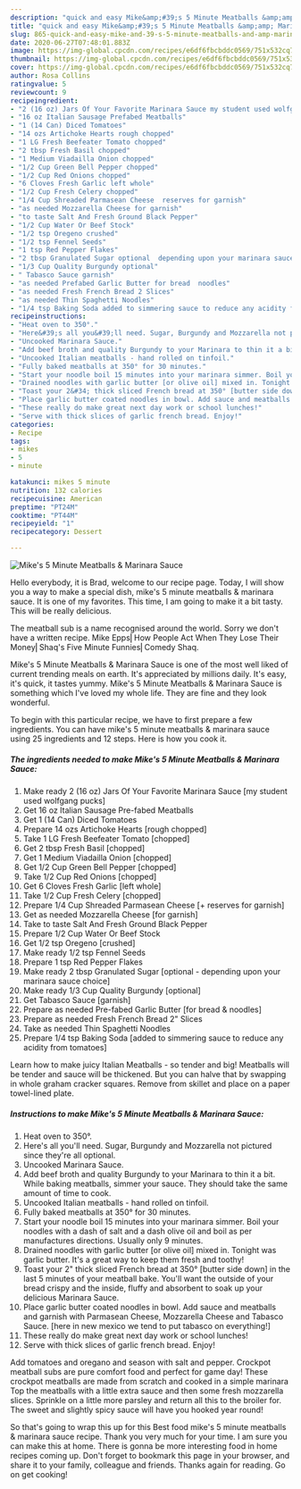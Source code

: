 ```yaml
---
description: "quick and easy Mike&amp;#39;s 5 Minute Meatballs &amp;amp; Marinara Sauce | how long to cook Mike&amp;#39;s 5 Minute Meatballs &amp;amp; Marinara Sauce"
title: "quick and easy Mike&amp;#39;s 5 Minute Meatballs &amp;amp; Marinara Sauce | how long to cook Mike&amp;#39;s 5 Minute Meatballs &amp;amp; Marinara Sauce"
slug: 865-quick-and-easy-mike-and-39-s-5-minute-meatballs-and-amp-marinara-sauce-how-long-to-cook-mike-and-39-s-5-minute-meatballs-and-amp-marinara-sauce
date: 2020-06-27T07:48:01.883Z
image: https://img-global.cpcdn.com/recipes/e6df6fbcbddc0569/751x532cq70/mikes-5-minute-meatballs-marinara-sauce-recipe-main-photo.jpg
thumbnail: https://img-global.cpcdn.com/recipes/e6df6fbcbddc0569/751x532cq70/mikes-5-minute-meatballs-marinara-sauce-recipe-main-photo.jpg
cover: https://img-global.cpcdn.com/recipes/e6df6fbcbddc0569/751x532cq70/mikes-5-minute-meatballs-marinara-sauce-recipe-main-photo.jpg
author: Rosa Collins
ratingvalue: 5
reviewcount: 9
recipeingredient:
- "2 (16 oz) Jars Of Your Favorite Marinara Sauce my student used wolfgang pucks"
- "16 oz Italian Sausage Prefabed Meatballs"
- "1 (14 Can) Diced Tomatoes"
- "14 ozs Artichoke Hearts rough chopped"
- "1 LG Fresh Beefeater Tomato chopped"
- "2 tbsp Fresh Basil chopped"
- "1 Medium Viadailla Onion chopped"
- "1/2 Cup Green Bell Pepper chopped"
- "1/2 Cup Red Onions chopped"
- "6 Cloves Fresh Garlic left whole"
- "1/2 Cup Fresh Celery chopped"
- "1/4 Cup Shreaded Parmasean Cheese  reserves for garnish"
- "as needed Mozzarella Cheese for garnish"
- "to taste Salt And Fresh Ground Black Pepper"
- "1/2 Cup Water Or Beef Stock"
- "1/2 tsp Oregeno crushed"
- "1/2 tsp Fennel Seeds"
- "1 tsp Red Pepper Flakes"
- "2 tbsp Granulated Sugar optional  depending upon your marinara sauce choice"
- "1/3 Cup Quality Burgundy optional"
- " Tabasco Sauce garnish"
- "as needed Prefabed Garlic Butter for bread  noodles"
- "as needed Fresh French Bread 2 Slices"
- "as needed Thin Spaghetti Noodles"
- "1/4 tsp Baking Soda added to simmering sauce to reduce any acidity from tomatoes"
recipeinstructions:
- "Heat oven to 350°."
- "Here&#39;s all you&#39;ll need. Sugar, Burgundy and Mozzarella not pictured since they&#39;re all optional."
- "Uncooked Marinara Sauce."
- "Add beef broth and quality Burgundy to your Marinara to thin it a bit. While baking meatballs, simmer your sauce. They should take the same amount of time to cook."
- "Uncooked Italian meatballs - hand rolled on tinfoil."
- "Fully baked meatballs at 350° for 30 minutes."
- "Start your noodle boil 15 minutes into your marinara simmer. Boil your noodles with a dash of salt and a dash olive oil and boil as per manufactures directions. Usually only 9 minutes."
- "Drained noodles with garlic butter [or olive oil] mixed in. Tonight was garlic butter. It&#39;s a great way to keep them fresh and toothy!"
- "Toast your 2&#34; thick sliced French bread at 350° [butter side down] in the last 5 minutes of your meatball bake. You&#39;ll want the outside of your bread crispy and the inside, fluffy and absorbent to soak up your delicious Marinara Sauce."
- "Place garlic butter coated noodles in bowl. Add sauce and meatballs and garnish with Parmasean Cheese, Mozzarella Cheese and Tabasco Sauce. [here in new mexico we tend to put tabasco on everything!]"
- "These really do make great next day work or school lunches!"
- "Serve with thick slices of garlic french bread. Enjoy!"
categories:
- Recipe
tags:
- mikes
- 5
- minute

katakunci: mikes 5 minute 
nutrition: 132 calories
recipecuisine: American
preptime: "PT24M"
cooktime: "PT44M"
recipeyield: "1"
recipecategory: Dessert

---
```



![Mike&#39;s 5 Minute Meatballs &amp; Marinara Sauce](https://img-global.cpcdn.com/recipes/e6df6fbcbddc0569/751x532cq70/mikes-5-minute-meatballs-marinara-sauce-recipe-main-photo.jpg)

Hello everybody, it is Brad, welcome to our recipe page. Today, I will show you a way to make a special dish, mike&#39;s 5 minute meatballs &amp; marinara sauce. It is one of my favorites. This time, I am going to make it a bit tasty. This will be really delicious.

The meatball sub is a name recognised around the world. Sorry we don&#39;t have a written recipe. Mike Epps⎢How People Act When They Lose Their Money⎢Shaq&#39;s Five Minute Funnies⎢Comedy Shaq.

Mike&#39;s 5 Minute Meatballs &amp; Marinara Sauce is one of the most well liked of current trending meals on earth. It's appreciated by millions daily. It's easy, it's quick, it tastes yummy. Mike&#39;s 5 Minute Meatballs &amp; Marinara Sauce is something which I've loved my whole life. They are fine and they look wonderful.


To begin with this particular recipe, we have to first prepare a few ingredients. You can have mike&#39;s 5 minute meatballs &amp; marinara sauce using 25 ingredients and 12 steps. Here is how you cook it.

<!--inarticleads1-->

##### The ingredients needed to make Mike&#39;s 5 Minute Meatballs &amp; Marinara Sauce:

1. Make ready 2 (16 oz) Jars Of Your Favorite Marinara Sauce [my student used wolfgang pucks]
1. Get 16 oz Italian Sausage Pre-fabed Meatballs
1. Get 1 (14 Can) Diced Tomatoes
1. Prepare 14 ozs Artichoke Hearts [rough chopped]
1. Take 1 LG Fresh Beefeater Tomato [chopped]
1. Get 2 tbsp Fresh Basil [chopped]
1. Get 1 Medium Viadailla Onion [chopped]
1. Get 1/2 Cup Green Bell Pepper [chopped]
1. Take 1/2 Cup Red Onions [chopped]
1. Get 6 Cloves Fresh Garlic [left whole]
1. Take 1/2 Cup Fresh Celery [chopped]
1. Prepare 1/4 Cup Shreaded Parmasean Cheese [+ reserves for garnish]
1. Get as needed Mozzarella Cheese [for garnish]
1. Take to taste Salt And Fresh Ground Black Pepper
1. Prepare 1/2 Cup Water Or Beef Stock
1. Get 1/2 tsp Oregeno [crushed]
1. Make ready 1/2 tsp Fennel Seeds
1. Prepare 1 tsp Red Pepper Flakes
1. Make ready 2 tbsp Granulated Sugar [optional - depending upon your marinara sauce choice]
1. Make ready 1/3 Cup Quality Burgundy [optional]
1. Get  Tabasco Sauce [garnish]
1. Prepare as needed Pre-fabed Garlic Butter [for bread &amp; noodles]
1. Prepare as needed Fresh French Bread 2&#34; Slices
1. Take as needed Thin Spaghetti Noodles
1. Prepare 1/4 tsp Baking Soda [added to simmering sauce to reduce any acidity from tomatoes]


Learn how to make juicy Italian Meatballs - so tender and big! Meatballs will be tender and sauce will be thickened. But you can halve that by swapping in whole graham cracker squares. Remove from skillet and place on a paper towel-lined plate. 

<!--inarticleads2-->

##### Instructions to make Mike&#39;s 5 Minute Meatballs &amp; Marinara Sauce:

1. Heat oven to 350°.
1. Here&#39;s all you&#39;ll need. Sugar, Burgundy and Mozzarella not pictured since they&#39;re all optional.
1. Uncooked Marinara Sauce.
1. Add beef broth and quality Burgundy to your Marinara to thin it a bit. While baking meatballs, simmer your sauce. They should take the same amount of time to cook.
1. Uncooked Italian meatballs - hand rolled on tinfoil.
1. Fully baked meatballs at 350° for 30 minutes.
1. Start your noodle boil 15 minutes into your marinara simmer. Boil your noodles with a dash of salt and a dash olive oil and boil as per manufactures directions. Usually only 9 minutes.
1. Drained noodles with garlic butter [or olive oil] mixed in. Tonight was garlic butter. It&#39;s a great way to keep them fresh and toothy!
1. Toast your 2&#34; thick sliced French bread at 350° [butter side down] in the last 5 minutes of your meatball bake. You&#39;ll want the outside of your bread crispy and the inside, fluffy and absorbent to soak up your delicious Marinara Sauce.
1. Place garlic butter coated noodles in bowl. Add sauce and meatballs and garnish with Parmasean Cheese, Mozzarella Cheese and Tabasco Sauce. [here in new mexico we tend to put tabasco on everything!]
1. These really do make great next day work or school lunches!
1. Serve with thick slices of garlic french bread. Enjoy!


Add tomatoes and oregano and season with salt and pepper. Crockpot meatball subs are pure comfort food and perfect for game day! These crockpot meatballs are made from scratch and cooked in a simple marinara Top the meatballs with a little extra sauce and then some fresh mozzarella slices. Sprinkle on a little more parsley and return all this to the broiler for. The sweet and slightly spicy sauce will have you hooked year round! 

So that's going to wrap this up for this Best food mike&#39;s 5 minute meatballs &amp; marinara sauce recipe. Thank you very much for your time. I am sure you can make this at home. There is gonna be more interesting food in home recipes coming up. Don't forget to bookmark this page in your browser, and share it to your family, colleague and friends. Thanks again for reading. Go on get cooking!
